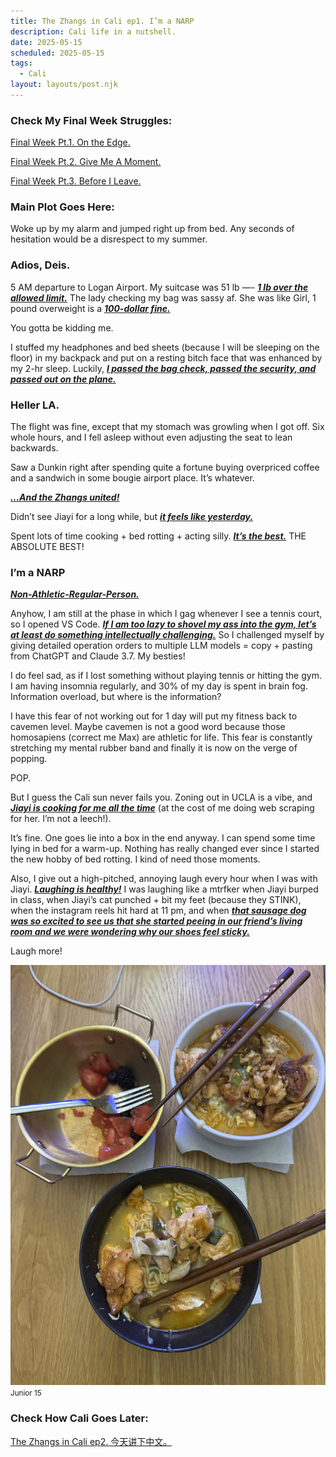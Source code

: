 ```yaml
---
title: The Zhangs in Cali ep1. I’m a NARP
description: Cali life in a nutshell.
date: 2025-05-15
scheduled: 2025-05-15
tags:
  - Cali
layout: layouts/post.njk
---
```


<h3>Check My Final Week Struggles:</h3>
<a href="{{ '/posts/spring2025finalweekpt1/' | url }}">Final Week Pt.1. On the Edge.</a>

<a href="{{ '/posts/spring2025finalweekpt2/' | url }}">Final Week Pt.2. Give Me A Moment.</a>

<a href="{{ '/posts/spring2025finalweekpt3/' | url }}">Final Week Pt.3. Before I Leave.</a>

<h3>Main Plot Goes Here:</h3>

Woke up by my alarm and jumped right up from bed. Any seconds of hesitation would be a disrespect to my summer.

<h3>Adios, Deis.</h3>

5 AM departure to Logan Airport. My suitcase was 51 lb —- ***<u>1 lb over the allowed limit.***</u> The lady checking my bag was sassy af. She was like Girl, 1 pound overweight is a ***<u>100-dollar fine.***</u>

You gotta be kidding me.

I stuffed my headphones and bed sheets (because I will be sleeping on the floor) in my backpack and put on a resting bitch face that was enhanced by my 2-hr sleep. Luckily, ***<u>I passed the bag check, passed the security, and passed out on the plane.***</u>

<h3>Heller LA.</h3>

The flight was fine, except that my stomach was growling when I got off. Six whole hours, and I fell asleep without even adjusting the seat to lean backwards.

Saw a Dunkin right after spending quite a fortune buying overpriced coffee and a sandwich in some bougie airport place. It’s whatever.

***<u>…And the Zhangs united!***</u>

Didn’t see Jiayi for a long while, but ***<u>it feels like yesterday.***</u>

Spent lots of time cooking + bed rotting + acting silly. ***<u>It’s the best.***</u> THE ABSOLUTE BEST!

<h3>I’m a NARP</h3>

***<u>Non-Athletic-Regular-Person.***</u>

Anyhow, I am still at the phase in which I gag whenever I see a tennis court, so I opened VS Code. ***<u>If I am too lazy to shovel my ass into the gym, let’s at least do something intellectually challenging.***</u> So I challenged myself by giving detailed operation orders to multiple LLM models = copy + pasting from ChatGPT and Claude 3.7. My besties!

I do feel sad, as if I lost something without playing tennis or hitting the gym. I am having insomnia regularly, and 30% of my day is spent in brain fog. Information overload, but where is the information?

I have this fear of not working out for 1 day will put my fitness back to cavemen level. Maybe cavemen is not a good word because those homosapiens (correct me Max) are athletic for life. This fear is constantly stretching my mental rubber band and finally it is now on the verge of popping.

POP.

But I guess the Cali sun never fails you. Zoning out in UCLA is a vibe, and ***<u>Jiayi is cooking for me all the time***</u> (at the cost of me doing web scraping for her. I’m not a leech!).

It’s fine. One goes lie into a box in the end anyway. I can spend some time lying in bed for a warm-up. Nothing has really changed ever since I started the new hobby of bed rotting. I kind of need those moments.

Also, I give out a high-pitched, annoying laugh every hour when I was with Jiayi. ***<u>Laughing is healthy!***</u> I was laughing like a mtrfker when Jiayi burped in class, when Jiayi’s cat punched + bit my feet (because they STINK), when the instagram reels hit hard at 11 pm, and when ***<u>that sausage dog was so excited to see us that she started peeing in our friend’s living room and we were wondering why our shoes feel sticky.***</u>

Laugh more!

![My stomach is a bottomless pit!](/img/blog4.0/salmon_noodle.jpg)
<small>Junior 15</small>

<h3>Check How Cali Goes Later:</h3>
<a href="{{ '/posts/calistoryep2/' | url }}">The Zhangs in Cali ep2. 今天讲下中文。</a>

